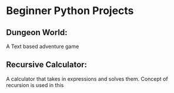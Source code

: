 # Beginner Python Projects
## Dungeon World:
A Text based adventure game

## Recursive Calculator:
A calculator that takes in expressions and solves them. Concept of recursion is used in this
